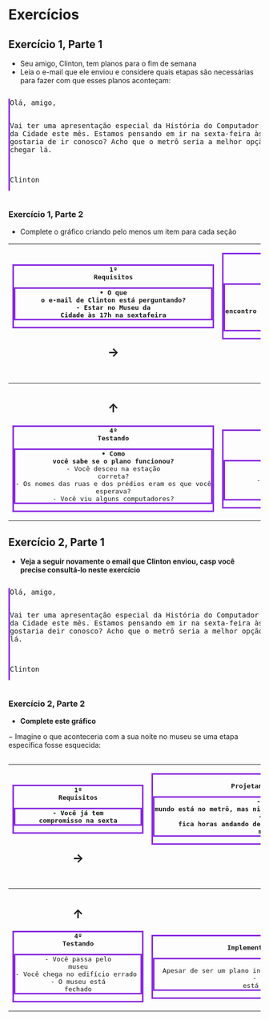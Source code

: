 # Exercícios

## Exercício 1, Parte 1

* Seu amigo, Clinton, tem planos para o fim de semana
* Leia o e-mail que ele enviou e considere quais etapas são necessárias para fazer com que esses planos aconteçam:
<div style="display: flex">
<pre style="border-left: solid blueviolet; text-align: justify">
Olá, amigo,

Vai ter uma apresentação especial da História do Computador no Museu da Cidade este mês.
Estamos pensando em ir na sexta-feira às 17h. Você gostaria de ir conosco? Acho que o metrô 
seria a melhor opção para chegar lá.

Clinton
</pre></div>

### Exercício 1, Parte 2
* Complete o gráfico criando pelo menos um item para cada seção

<div style="width: 100%">

|                                    <pre style="border: solid blueviolet">**1º Requisitos**<pre style="border: solid blueviolet">__• O que o e-mail de Clinton está perguntando?__<br>- Estar no Museu da Cidade às 17h na sextafeira</pre></pre><h2>&rarr;</h2>                                    | <pre style="border: solid blueviolet">**2º Projetando um Plano**<pre style="border: solid blueviolet">__• O que você precisa considerar antes de sair?__<br>- Marcar um horário de encontro na estação de metrô do campus antes das 17h<br>- Consultar os mapas do metrô e das ruas</pre></pre><h2>&darr;</h2> |
|:-----------------------------------------------------------------------------------------------------------------------------------------------------------------------------------------------------------------------------------------------------------------------------------------------------------:|:--------------------------------------------------------------------------------------------------------------------------------------------------------------------------------------------------------------------------------------------------------------------------------------------------------------:|
| <h2>&uarr;</h2><pre style="border: solid blueviolet">**4º Testando**<pre style="border: solid blueviolet">__• Como você sabe se o plano funcionou?__<br>- Você desceu na estação correta?<br>- Os nomes das ruas e dos prédios eram os que você esperava?<br>- Você viu alguns computadores?</pre> |                        <h2>&larr;</h2><pre style="border: solid blueviolet">**3º Implementando o Plano**<pre style="border: solid blueviolet">__• Quais ações você toma?__<br>- Pegue o metrô da linha vermelha em direção à South Station<br>- Ande três quarteirões para leste</pre>                         |

</div>

## Exercício 2, Parte 1

* **Veja a seguir novamente o email que Clinton enviou,
  casp você precise consultá-lo neste exercício**
<div style="display: flex">
<pre style="border-left: solid blueviolet">
Olá, amigo,

Vai ter uma apresentação especial da História do Computador no Museu da Cidade este mês. 
Estamos pensando em ir na sexta-feira às 17 h. Você gostaria deir conosco? Acho que o metrô
seria a melhor opção para chegar lá.

Clinton
</pre></div>
### Exercício 2, Parte 2
* **Complete este gráfico**

− Imagine o que aconteceria com a sua noite no museu se uma etapa específica fosse esquecida:
<div style="display: flex">

|                      <pre style="border: solid blueviolet">**1º Requisitos**<pre style="border: solid blueviolet">- Você já tem compromisso na sexta</pre></pre><h2>&rarr;</h2>                       | <pre style="border: solid blueviolet">**2º Projetando um Plano**<pre style="border: solid blueviolet">- Todo mundo está no metrô, mas ninguém sabe para onde está indo <br> - Você fica horas andando de metrô, masnunca chega ao museu</pre></pre><h2>&darr;</h2> |
|:-----------------------------------------------------------------------------------------------------------------------------------------------------------------------------------------------------:|:------------------------------------------------------------------------------------------------------------------------------------------------------------------------------------------------------------------------------------------------------------------:|
| <h2>&uarr;</h2><pre style="border: solid blueviolet">**4º Testando**<pre style="border: solid blueviolet">- Você passa pelo museu<br>- Você chega no edifício errado <br>- O museu está fechado</pre> |                         <h2>&larr;</h2><pre style="border: solid blueviolet">**3º Implementando o Plano**<pre style="border: solid blueviolet">- Apesar de ser um plano incrível, ninguém vai ao museu <br> - Clinton está chateado</pre>                          |

</div>





